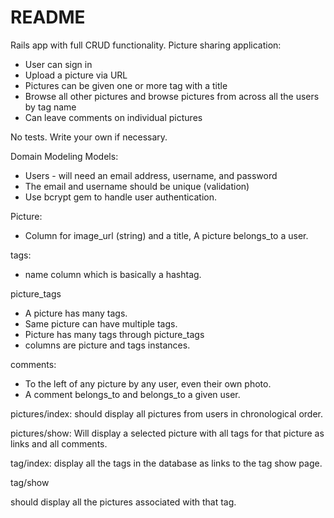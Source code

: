 # README

<!-- This README would normally document whatever steps are necessary to get the
application up and running.

Things you may want to cover:

* Ruby version

* System dependencies

* Configuration

* Database creation

* Database initialization

* How to run the test suite

* Services (job queues, cache servers, search engines, etc.)

* Deployment instructions

* ... -->
 Rails app with full CRUD functionality. Picture sharing application:

 - User can sign in
 - Upload a picture via URL
 - Pictures can be given one or more tag with a title
 - Browse all other pictures and browse pictures from across all the users by tag name
 - Can leave comments on individual pictures


 No tests. Write your own if necessary.

 Domain Modeling
 Models:
 - Users - will need an email address, username, and password
 - The email and username should be unique (validation)
 - Use bcrypt gem to handle user authentication.

 Picture:
 - Column for image_url (string) and a title, A picture belongs_to a user.

 tags:
 - name column which is basically a hashtag.

 picture_tags
 - A picture has many tags.
 - Same picture can have multiple tags.
 - Picture has many tags through picture_tags
 - columns are picture and tags instances.

 comments:
 - To the left of any picture by any user, even their own photo.
 - A comment belongs_to and belongs_to a given user.

 pictures/index:
 should display all pictures from users in chronological order.

 pictures/show:
 Will display a selected picture with all tags for that picture as links and all comments.

 tag/index:
 display all the tags in the database as links to the tag show page.

 tag/show

should display all the pictures associated with that tag.
